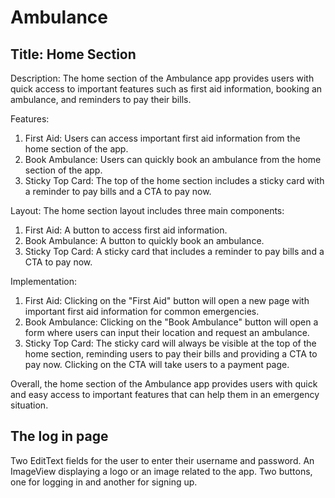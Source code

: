 # Ambulance


## Title: Home Section

Description:
The home section of the Ambulance app provides users with quick access to important features such as first aid information, booking an ambulance, and reminders to pay their bills.

Features:

1. First Aid: Users can access important first aid information from the home section of the app.
2. Book Ambulance: Users can quickly book an ambulance from the home section of the app.
3. Sticky Top Card: The top of the home section includes a sticky card with a reminder to pay bills and a CTA to pay now.

Layout:
The home section layout includes three main components:

1. First Aid: A button to access first aid information.
2. Book Ambulance: A button to quickly book an ambulance.
3. Sticky Top Card: A sticky card that includes a reminder to pay bills and a CTA to pay now.

Implementation:

1. First Aid: Clicking on the "First Aid" button will open a new page with important first aid information for common emergencies.
2. Book Ambulance: Clicking on the "Book Ambulance" button will open a form where users can input their location and request an ambulance.
3. Sticky Top Card: The sticky card will always be visible at the top of the home section, reminding users to pay their bills and providing a CTA to pay now. Clicking on the CTA will take users to a payment page.

Overall, the home section of the Ambulance app provides users with quick and easy access to important features that can help them in an emergency situation.


## The log in page

Two EditText fields for the user to enter their username and password.
An ImageView displaying a logo or an image related to the app.
Two buttons, one for logging in and another for signing up.
